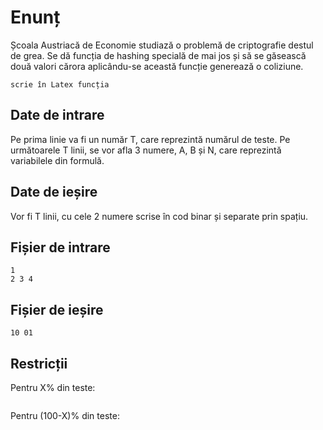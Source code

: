 # Enunț

Școala Austriacă de Economie studiază o problemă de criptografie destul de grea. Se dă funcția de hashing specială de mai jos și să se găsească două valori cărora aplicându-se această funcție generează o coliziune.

```
scrie în Latex funcția
```

## Date de intrare

Pe prima linie va fi un număr T, care reprezintă numărul de teste. Pe următoarele T linii, se vor afla 3 numere, A, B și N, care reprezintă variabilele din formulă.

## Date de ieșire

Vor fi T linii, cu cele 2 numere scrise în cod binar și separate prin spațiu.

## Fișier de intrare

```
1
2 3 4
```

## Fișier de ieșire

```
10 01
```

## Restricții

Pentru X% din teste:

```
```

Pentru (100-X)% din teste:

```
```
